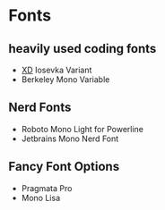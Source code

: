 # Fonts

## heavily used coding fonts

- [XD](https://github.com/jeff-hykin/xd-font) Iosevka Variant
- Berkeley Mono Variable

## Nerd Fonts

- Roboto Mono Light for Powerline
- Jetbrains Mono Nerd Font

## Fancy Font Options

- Pragmata Pro
- Mono Lisa
